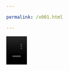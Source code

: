 ```yaml
---

permalink: /v001.html

---
```


<video src="/221288263-1-177_360p.mp4" width="55px" height="75px" controls="controls"></video>
